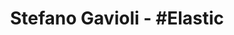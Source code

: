 ---
tag: elastic
title: Stefano Gavioli - &#35;Elastic
permalink: "/category/elastic"
layout: category
---